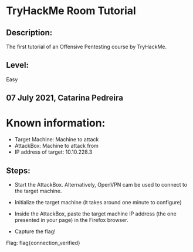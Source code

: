 
# TryHackMe Room Tutorial

## Description: 
The first tutorial of an Offensive Pentesting course by TryHackMe.

## Level:
Easy

07 July 2021, Catarina Pedreira
------------------------------------

# Known information:
- Target Machine: Machine to attack
- AttackBox: Machine to attack from
- IP address of target: 10.10.228.3


## Steps:

* Start the AttackBox. Alternatively, OpenVPN cam be used to connect to the target machine.

* Initialize the target machine (it takes around one minute to configure)

* Inside the AttackBox, paste the target machine IP address (the one presented in your page) in the Firefox browser.

* Capture the flag! 

Flag: flag{connection_verified}



